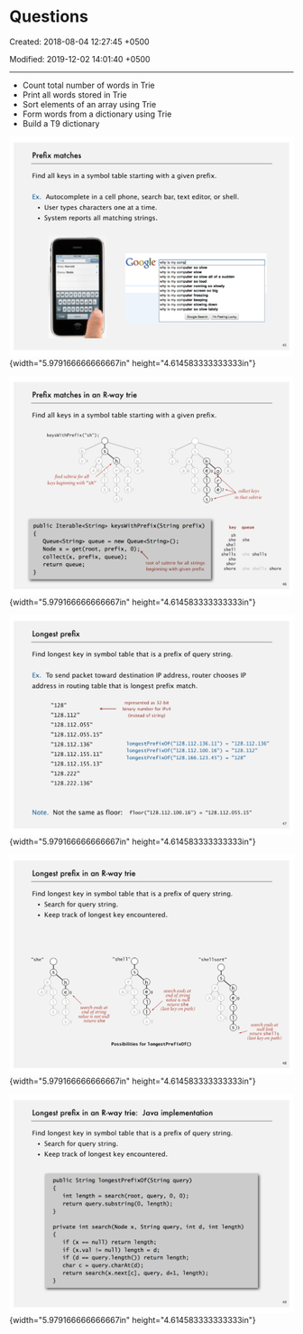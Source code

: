 # Questions

Created: 2018-08-04 12:27:45 +0500

Modified: 2019-12-02 14:01:40 +0500

---
-   Count total number of words in Trie
-   Print all words stored in Trie
-   Sort elements of an array using Trie
-   Form words from a dictionary using Trie
-   Build a T9 dictionary



![Prefix matches Find all keys in a symbol table starting with a given prefix. Ex. Autocomplete in a cell phone, search bar, text editor, or • User types characters one at a time. • System reports all matching strings. Googl Emily E:rnrna WebO why is my comÅ why is my computer so slow why is my computer slow why is my computer so slow all of a why is my computer so loud why is my computer running so slowl why is my computer screen so big why is my computer freezing is my computer beeping ](media/Questions-image1.png){width="5.979166666666667in" height="4.614583333333333in"}

![Prefix matches in an R-way trie Find all keys in a symbol table starting with a given prefix. keysWi thPrefi sh") ; find subtriefor all keys beginning with "sh" public Iterab1e<Stri keysWithPrefix(String prefix) e 00 ](media/Questions-image2.png){width="5.979166666666667in" height="4.614583333333333in"}

![Longest prefix Find longest key in symbol table that is a prefix of query stri Ex. To send packet toward destination IP address, router address in routing table that is longest prefix match. "128" "128 .112 "128.112.055 "128.112 .055.15" "128 .112 .136 "128 .112 .155 .11" "128.112 .155.13" "128 . 222 represented as 32-bit binary number for IPv4 (instead of string) 1 ongestPrefi x0f(" 128.112 .136.11") 1 ongestPrefi x0f(" 128.112 .100.16") 1 ongestPrefi x0f(" 128.166.123.45") ](media/Questions-image3.png){width="5.979166666666667in" height="4.614583333333333in"}

![Longest prefix in an R-way trie Find longest key in symbol table that is a prefix of query stri • Search for query string. • Keep track of longest key encountered. "she" s s "shell " "shellsor• h e a 2 1 s s h e o 1 search ends at end of strine value is null return she (last key on path) a 2 search ends at end of string value is not null s s ](media/Questions-image4.png){width="5.979166666666667in" height="4.614583333333333in"}

![Longest prefix in an R-way trie: Java implementation Find longest key in symbol table that is a prefix of query stri • Search for query string. • Keep track of longest key encountered. public String longestPrefixOf(String query) int length = search(root, query, 0, 0); return query. substring(0, length) ; private int search(Node x, String query, if (x null) return length; if (x. val != null) length = d int d, int ](media/Questions-image5.png){width="5.979166666666667in" height="4.614583333333333in"}







